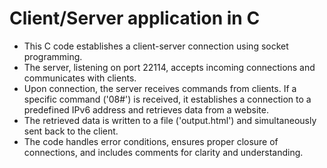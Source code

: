 # Client/Server application in C
- This C code establishes a client-server connection using socket programming.
- The server, listening on port 22114, accepts incoming connections and communicates with clients.
- Upon connection, the server receives commands from clients. If a specific command ('08#') is received, it establishes a connection to a predefined IPv6 address and retrieves data from a website.
- The retrieved data is written to a file ('output.html') and simultaneously sent back to the client.
- The code handles error conditions, ensures proper closure of connections, and includes comments for clarity and understanding.
